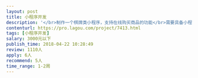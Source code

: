 ```yaml
---                
layout: post       
title: 小程序开发           
description: '</br>制作一个棋牌类小程序，支持在线购买商品的功能</br>需要具备小程序开发经验、良好的沟通能力、良好的契约精神</br>具体私聊</br>'     
contenturl: https://pro.lagou.com/project/7413.html      
tags: [小程序开发]            
salary: 3000元以下          
publish_time: 2018-04-22 10:28:49         
review: 1110人                   
apply: 6人                   
recommend: 5人                   
time_range: 1-2周              
---                 
```

